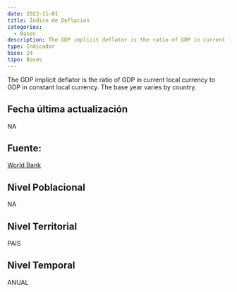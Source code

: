 ```yaml
---
date: 2023-11-01
title: Indice de Deflación
categories:
  - Bases
description: The GDP implicit deflator is the ratio of GDP in current local currency to GDP in constant local currency The base year varies by country
type: Indicador
base: 24
tipo: Bases
--- 
```


The GDP implicit deflator is the ratio of GDP in current local currency to GDP in constant local currency. The base year varies by country.

## Fecha última actualización
NA

## Fuente:
[World Bank](https://databank.worldbank.org/metadataglossary/world-development-indicators/series/NY.GDP.DEFL.ZS)

## Nivel Poblacional
 NA

## Nivel Territorial
PAIS

## Nivel Temporal
ANUAL